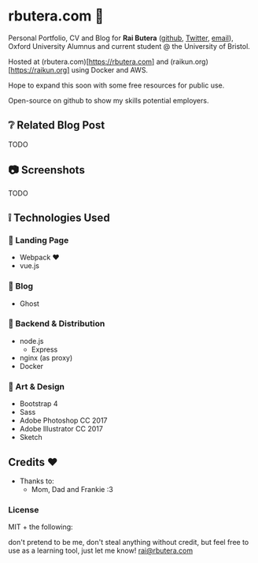# rbutera.com :panda_face:

Personal Portfolio, CV and Blog for **Rai Butera** ([github](https://github.com/raigasm), [Twitter](https://twitter.com/raibutera), [email](mailto:rai@rbutera.com)), Oxford University Alumnus and current student @ the University of Bristol.

Hosted at (rbutera.com)[https://rbutera.com] and (raikun.org)[https://raikun.org] using Docker and AWS.

Hope to expand this soon with some free resources for public use.

Open-source on github to show my skills potential employers.

## :grey_question: Related Blog Post

TODO

## :camera: Screenshots

TODO

## :grey_exclamation: Technologies Used

### :panda_face: Landing Page

- Webpack :heart:
- vue.js

### :book: Blog

- Ghost

### :electric_plug: Backend & Distribution

- node.js
  - Express
- nginx (as proxy)
- Docker

### :sparkler: Art & Design

- Bootstrap 4
- Sass
- Adobe Photoshop CC 2017
- Adobe Illustrator CC 2017
- Sketch


## Credits :heart:

- Thanks to:
  - Mom, Dad and Frankie :3

### License

MIT + the following:

don't pretend to be me, don't steal anything without credit, but feel free to use as a learning tool, just let me know! [rai@rbutera.com](mailto:rai@rbutera.com)
